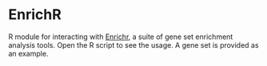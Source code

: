 # EnrichR
R module for interacting with [Enrichr](https://maayanlab.cloud/Enrichr/), a suite of gene set enrichment analysis tools. Open the R script to see the usage. A gene set is provided as an example.
